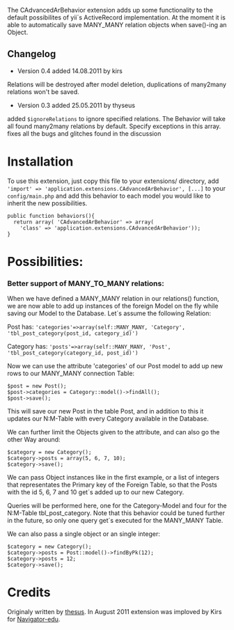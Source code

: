 The CAdvancedArBehavior extension adds up some functionality to the default possibilites of yii´s ActiveRecord implementation. At the moment it is able to automatically save MANY_MANY relation objects when save()-ing an Object.

## Changelog 

* Version 0.4 added 14.08.2011 by kirs

Relations will be destroyed after model deletion, duplications of many2many relations won't be saved.

* Version 0.3 added 25.05.2011 by thyseus

added `$ignoreRelations` to ignore specified relations. The Behavior will take all found many2many relations by default. Specify exceptions in this array.
fixes all the bugs and glitches found in the discussion

# Installation 

To use this extension, just copy this file to your extensions/ directory, add `'import' => 'application.extensions.CAdvancedArBehavior', [...]` to your `config/main.php` and add this behavior to each model you would like to inherit the new possibilities.

    public function behaviors(){
      return array( 'CAdvancedArBehavior' => array(
        'class' => 'application.extensions.CAdvancedArBehavior'));
    }

# Possibilities: 

### Better support of MANY_TO_MANY relations:

When we have defined a MANY_MANY relation in our relations() function, we are now able to add up instances of the foreign Model on the fly while saving our Model to the Database. Let´s assume the following Relation:

Post has: `'categories'=>array(self::MANY_MANY, 'Category', 'tbl_post_category(post_id, category_id)')`

Category has: `'posts'=>array(self::MANY_MANY, 'Post', 'tbl_post_category(category_id, post_id)')`

Now we can use the attribute 'categories' of our Post model to add up new rows to our MANY_MANY connection Table:

    $post = new Post();
    $post->categories = Category::model()->findAll();
    $post->save();
    
This will save our new Post in the table Post, and in addition to this it updates our N:M-Table with every Category available in the Database.

We can further limit the Objects given to the attribute, and can also go the other Way around:

    $category = new Category();
    $category->posts = array(5, 6, 7, 10);
    $category->save();
    
We can pass Object instances like in the first example, or a list of integers that representates the Primary key of the Foreign Table, so that the Posts with the id 5, 6, 7 and 10 get´s added up to our new Category.

Queries will be performed here, one for the Category-Model and four for the N:M-Table tbl_post_category. Note that this behavior could be tuned further in the future, so only one query get´s executed for the MANY_MANY Table.

We can also pass a single object or an single integer:

    $category = new Category();
    $category->posts = Post::model()->findByPk(12);
    $category->posts = 12;
    $category->save();

# Credits

Originaly written by [thesus](http://www.yiiframework.com/user/1134/).
In August 2011 extension was imploved by Kirs for [Navigator-edu](http://navigator-edu.ru/).